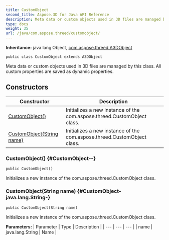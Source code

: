 ```yaml
---
title: CustomObject
second_title: Aspose.3D for Java API Reference
description: Meta data or custom objects used in 3D files are managed by this class.
type: docs
weight: 35
url: /java/com.aspose.threed/customobject/
---
```


**Inheritance:**
java.lang.Object, [com.aspose.threed.A3DObject](../../com.aspose.threed/a3dobject)
```
public class CustomObject extends A3DObject
```

Meta data or custom objects used in 3D files are managed by this class. All custom properties are saved as dynamic properties.
## Constructors

| Constructor | Description |
| --- | --- |
| [CustomObject()](#CustomObject--) | Initializes a new instance of the com.aspose.threed.CustomObject class. |
| [CustomObject(String name)](#CustomObject-java.lang.String-) | Initializes a new instance of the com.aspose.threed.CustomObject class. |
### CustomObject() {#CustomObject--}
```
public CustomObject()
```


Initializes a new instance of the com.aspose.threed.CustomObject class.

### CustomObject(String name) {#CustomObject-java.lang.String-}
```
public CustomObject(String name)
```


Initializes a new instance of the com.aspose.threed.CustomObject class.

**Parameters:**
| Parameter | Type | Description |
| --- | --- | --- |
| name | java.lang.String | Name |

